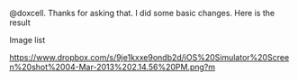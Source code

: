 ﻿
@doxcell. Thanks for asking that. I did some basic changes. Here is the result

Image list


https://www.dropbox.com/s/9je1kxxe9ondb2d/iOS%20Simulator%20Screen%20shot%2004-Mar-2013%202.14.56%20PM.png?m


